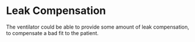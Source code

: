 # Leak Compensation
The ventilator could be able to provide some amount of leak compensation, to compensate a bad fit to the patient.
